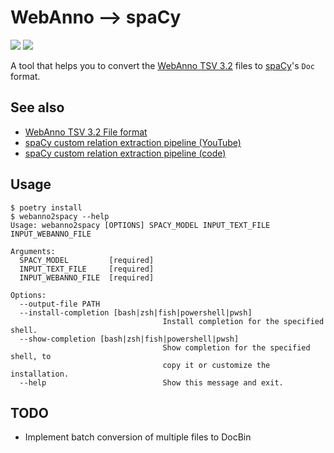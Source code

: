 # WebAnno ⟶ spaCy

[![](https://img.shields.io/pypi/v/webanno2spacy)](https://pypi.org/project/webanno2spacy)
[![](https://img.shields.io/pypi/wheel/webanno2spacy)](https://pypi.org/project/webanno2spacy/#files)

A tool that helps you to convert the
[WebAnno TSV 3.2](https://webanno.github.io/webanno/releases/3.4.5/docs/user-guide.html#sect_webannotsv)
files to [spaCy](https://spacy.io)'s `Doc` format.

## See also

- [WebAnno TSV 3.2 File format](https://webanno.github.io/webanno/releases/3.4.5/docs/user-guide.html#sect_webannotsv)
- [spaCy custom relation extraction pipeline (YouTube)](https://www.youtube.com/watch?v=8HL-Ap5_Axo)
- [spaCy custom relation extraction pipeline (code)](https://github.com/explosion/projects/tree/v3/tutorials/rel_component)

## Usage

```
$ poetry install
$ webanno2spacy --help
Usage: webanno2spacy [OPTIONS] SPACY_MODEL INPUT_TEXT_FILE INPUT_WEBANNO_FILE

Arguments:
  SPACY_MODEL         [required]
  INPUT_TEXT_FILE     [required]
  INPUT_WEBANNO_FILE  [required]

Options:
  --output-file PATH
  --install-completion [bash|zsh|fish|powershell|pwsh]
                                  Install completion for the specified shell.
  --show-completion [bash|zsh|fish|powershell|pwsh]
                                  Show completion for the specified shell, to
                                  copy it or customize the installation.
  --help                          Show this message and exit.
```

## TODO
- Implement batch conversion of multiple files to DocBin 
